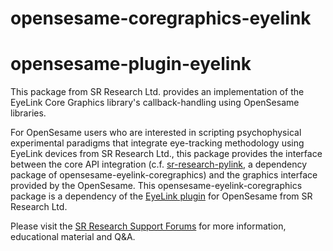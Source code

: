 # opensesame-coregraphics-eyelink

# opensesame-plugin-eyelink

This package from SR Research Ltd. provides an implementation of the EyeLink Core Graphics library's callback-handling using OpenSesame libraries.

For OpenSesame users who are interested in scripting psychophysical experimental paradigms that integrate eye-tracking methodology using EyeLink devices from SR Research Ltd., this package provides the interface between the core API integration (c.f. [sr-research-pylink](https://pypi.org/project/sr-research-pylink/), a dependency package of opensesame-eyelink-coregraphics) and the graphics interface provided by the OpenSesame. This opensesame-eyelink-coregraphics package is a dependency of the [EyeLink plugin](https://pypi.org/project/opensesame-plugin-eyelink/) for OpenSesame from SR Research Ltd.

Please visit the [SR Research Support Forums](https://www.sr-research.com/support) for more information, educational material and Q&A.